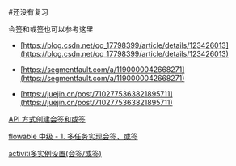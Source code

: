 #还没有复习 

会签和或签也可以参考这里

-   [https://blog.csdn.net/qq_17798399/article/details/123426013](https://blog.csdn.net/qq_17798399/article/details/123426013)
    
-   [https://segmentfault.com/a/1190000042668271](https://segmentfault.com/a/1190000042668271)
    
-   [https://juejin.cn/post/7102775363821895711](https://juejin.cn/post/7102775363821895711)

[API 方式创建会签和或签](https://blog.csdn.net/weixin_43697115/article/details/107636407)

[flowable 中级 - 1. 多任务实现会签、或签](https://juejin.cn/post/7161769357482639396#heading-15)

[activiti多实例设置(会签/或签)](https://blog.csdn.net/qq_34758074/article/details/103330904)


